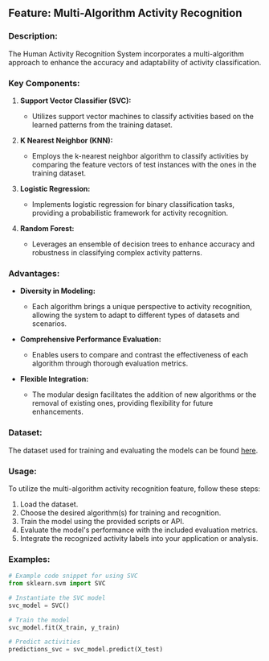 ## Feature: Multi-Algorithm Activity Recognition

### Description:
The Human Activity Recognition System incorporates a multi-algorithm approach to enhance the accuracy and adaptability of activity classification.

### Key Components:
1. **Support Vector Classifier (SVC):**
   - Utilizes support vector machines to classify activities based on the learned patterns from the training dataset.

2. **K Nearest Neighbor (KNN):**
   - Employs the k-nearest neighbor algorithm to classify activities by comparing the feature vectors of test instances with the ones in the training dataset.

3. **Logistic Regression:**
   - Implements logistic regression for binary classification tasks, providing a probabilistic framework for activity recognition.

4. **Random Forest:**
   - Leverages an ensemble of decision trees to enhance accuracy and robustness in classifying complex activity patterns.

### Advantages:
- **Diversity in Modeling:**
  - Each algorithm brings a unique perspective to activity recognition, allowing the system to adapt to different types of datasets and scenarios.

- **Comprehensive Performance Evaluation:**
  - Enables users to compare and contrast the effectiveness of each algorithm through thorough evaluation metrics.

- **Flexible Integration:**
  - The modular design facilitates the addition of new algorithms or the removal of existing ones, providing flexibility for future enhancements.

### Dataset:
The dataset used for training and evaluating the models can be found [here](https://www.kaggle.com/code/fahadmehfoooz/human-activity-recognition-with-neural-networks/input).

### Usage:
To utilize the multi-algorithm activity recognition feature, follow these steps:
1. Load the dataset.
2. Choose the desired algorithm(s) for training and recognition.
3. Train the model using the provided scripts or API.
4. Evaluate the model's performance with the included evaluation metrics.
5. Integrate the recognized activity labels into your application or analysis.

### Examples:
```python
# Example code snippet for using SVC
from sklearn.svm import SVC

# Instantiate the SVC model
svc_model = SVC()

# Train the model
svc_model.fit(X_train, y_train)

# Predict activities
predictions_svc = svc_model.predict(X_test)

